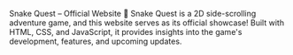 Snake Quest – Official Website
🚀 Snake Quest is a 2D side-scrolling adventure game, and this website serves as its official showcase! Built with HTML, CSS, and JavaScript, it provides insights into the game's development, features, and upcoming updates.

